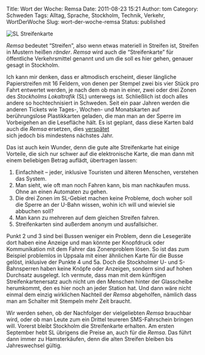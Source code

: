 Title: Wort der Woche: Remsa
Date: 2011-08-23 15:21
Author: tom
Category: Schweden
Tags: Alltag, Sprache, Stockholm, Technik, Verkehr, WortDerWoche
Slug: wort-der-woche-remsa
Status: published

![SL
Streifenkarte](http://www.fiket.de/pic/remsa_s.jpg "SL Streifenkarte")

*Remsa* bedeutet “Streifen”, also wenn etwas materiell in Streifen ist,
Streifen in Mustern heißen *ränder*. *Remsa* wird auch die
“Streifenkarte” für öffentliche Verkehrsmittel genannt und um die soll
es hier gehen, genauer gesagt in Stockholm.

Ich kann mir denken, dass er altmodisch erscheint, dieser längliche
Papierstreifen mit 16 Feldern, von denen per Stempel zwei bis vier Stück
pro Fahrt entwertet werden, je nach dem ob man in einer, zwei oder drei
Zonen des *Stockholms Lokaltrafik* (SL) unterwegs ist. Schließlich ist
doch alles andere so hochtechnisiert in Schweden. Seit ein paar Jahren
werden die anderen Tickets wie Tages-, Wochen- und Monatskarten auf
berührungslose Plastikkarten geladen, die man man an der Sperre im
Vorbeigehen an die Lesefläche hält. Es ist geplant, dass diese Karten
bald auch die *Remsa* ersetzen, dies
[verspätet](http://computersweden.idg.se/2.2683/1.396919/digital-sl-remsa-forsenad)  
sich jedoch bis mindestens nächstes Jahr.

Das ist auch kein Wunder, denn die gute alte Streifenkarte hat einige
Vorteile, die sich nur schwer auf die elektronische Karte, die man dann
mit einem beliebigen Betrag auflädt, übertragen lassen:

1.  Einfachheit – jeder, inklusive Touristen und älteren Menschen,
    verstehen das System.
2.  Man sieht, wie oft man noch Fahren kann, bis man nachkaufen muss.
    Ohne an einen Automaten zu gehen.
3.  Die drei Zonen im SL-Gebiet machen keine Probleme, doch woher soll
    die Sperre an der U-Bahn wissen, wohin ich will und wieviel sie
    abbuchen soll?
4.  Man kann zu mehreren auf dem gleichen Streifen fahren.
5.  Streifenkarten sind außerdem anonym und ausfallsicher.

Punkt 2 und 3 sind bei Bussen weniger ein Problem, denn die Lesegeräte
dort haben eine Anzeige und man könnte per Knopfdruck oder Kommunikation
mit dem Fahrer das Zonenproblem lösen. So ist das zum Beispiel
problemlos in Uppsala mit einer ähnlichen Karte für die Busse gelöst,
inklusive der Punkte 4 und 5a. Doch die Stockholmer U- und S-Bahnsperren
haben keine Knöpfe oder Anzeigen, sondern sind auf hohen Durchsatz
ausgelegt. Ich vermute, dass man mit dem künftigen Streifenkartenersatz
auch nicht um den Menschen hinter der Glasscheibe herumkommt, den es
hier noch an jeder Station hat. Und dann wäre nicht einmal dem einzig
wirklichen Nachteil der *Remsa* abgeholfen, nämlich dass man am Schalter
mit Stempeln mehr Zeit braucht.

Wir werden sehen, ob der Nachfolger der vielgeliebten *Remsa* brauchbar
wird, oder ob man Leute zum ein Drittel teureren SMS-Fahrschein bringen
will. Vorerst bleibt Stockholm die Streifenkarte erhalten. Am ersten
September hebt SL übrigens die Preise an, auch für die *Remsa*. Das
führt dann immer zu Hamsterkäufen, denn die alten Streifen bleiben bis
Jahreswechsel gültig.

